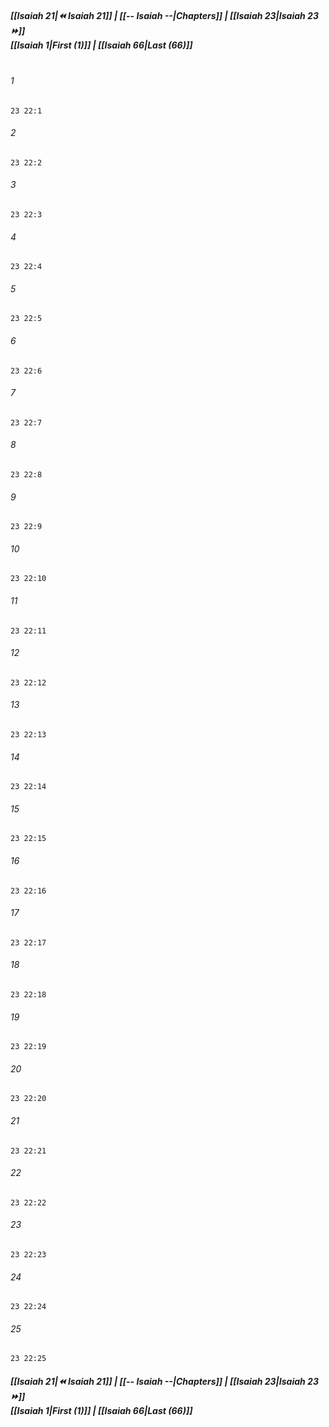 
##### **[[Isaiah 21|⏪ Isaiah 21]] | [[-- Isaiah --|Chapters]] | [[Isaiah 23|Isaiah 23 ⏩]]**<br>**[[Isaiah 1|First (1)]] | [[Isaiah 66|Last (66)]]**<br><br>

###### 1
``` verse
23 22:1
```
###### 2
``` verse
23 22:2
```
###### 3
``` verse
23 22:3
```
###### 4
``` verse
23 22:4
```
###### 5
``` verse
23 22:5
```
###### 6
``` verse
23 22:6
```
###### 7
``` verse
23 22:7
```
###### 8
``` verse
23 22:8
```
###### 9
``` verse
23 22:9
```
###### 10
``` verse
23 22:10
```
###### 11
``` verse
23 22:11
```
###### 12
``` verse
23 22:12
```
###### 13
``` verse
23 22:13
```
###### 14
``` verse
23 22:14
```
###### 15
``` verse
23 22:15
```
###### 16
``` verse
23 22:16
```
###### 17
``` verse
23 22:17
```
###### 18
``` verse
23 22:18
```
###### 19
``` verse
23 22:19
```
###### 20
``` verse
23 22:20
```
###### 21
``` verse
23 22:21
```
###### 22
``` verse
23 22:22
```
###### 23
``` verse
23 22:23
```
###### 24
``` verse
23 22:24
```
###### 25
``` verse
23 22:25
```

##### **[[Isaiah 21|⏪ Isaiah 21]] | [[-- Isaiah --|Chapters]] | [[Isaiah 23|Isaiah 23 ⏩]]**<br>**[[Isaiah 1|First (1)]] | [[Isaiah 66|Last (66)]]**
